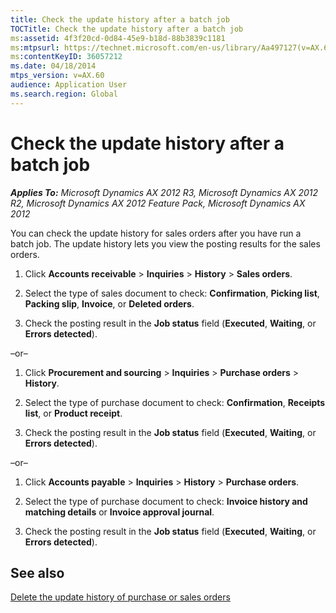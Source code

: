 ```yaml
---
title: Check the update history after a batch job
TOCTitle: Check the update history after a batch job
ms:assetid: 4f3f20cd-0d84-45e9-b18d-88b3839c1181
ms:mtpsurl: https://technet.microsoft.com/en-us/library/Aa497127(v=AX.60)
ms:contentKeyID: 36057212
ms.date: 04/18/2014
mtps_version: v=AX.60
audience: Application User
ms.search.region: Global
---
```


# Check the update history after a batch job 


_**Applies To:** Microsoft Dynamics AX 2012 R3, Microsoft Dynamics AX 2012 R2, Microsoft Dynamics AX 2012 Feature Pack, Microsoft Dynamics AX 2012_

You can check the update history for sales orders after you have run a batch job. The update history lets you view the posting results for the sales orders.

1.  Click **Accounts receivable** \> **Inquiries** \> **History** \> **Sales orders**.

2.  Select the type of sales document to check: **Confirmation**, **Picking list**, **Packing slip**, **Invoice**, or **Deleted orders**.

3.  Check the posting result in the **Job status** field (**Executed**, **Waiting**, or **Errors detected**).

–or–

1.  Click **Procurement and sourcing** \> **Inquiries** \> **Purchase orders** \> **History**.

2.  Select the type of purchase document to check: **Confirmation**, **Receipts list**, or **Product receipt**.

3.  Check the posting result in the **Job status** field (**Executed**, **Waiting**, or **Errors detected**).

–or–

1.  Click **Accounts payable** \> **Inquiries** \> **History** \> **Purchase orders**.

2.  Select the type of purchase document to check: **Invoice history and matching details** or **Invoice approval journal**.

3.  Check the posting result in the **Job status** field (**Executed**, **Waiting**, or **Errors detected**).

## See also

[Delete the update history of purchase or sales orders](delete-the-update-history-of-purchase-or-sales-orders.md)

  


